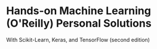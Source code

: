 # Hands-on Machine Learning (O'Reilly) Personal Solutions
With Scikit-Learn, Keras, and TensorFlow (second edition)
